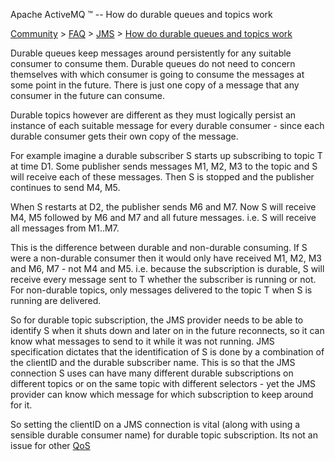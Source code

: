 Apache ActiveMQ ™ -- How do durable queues and topics work 

[Community](community.html) > [FAQ](faq.html) > [JMS](jms.html) > [How do durable queues and topics work](how-do-durable-queues-and-topics-work.html)


Durable queues keep messages around persistently for any suitable consumer to consume them. Durable queues do not need to concern themselves with which consumer is going to consume the messages at some point in the future. There is just one copy of a message that any consumer in the future can consume.

Durable topics however are different as they must logically persist an instance of each suitable message for every durable consumer - since each durable consumer gets their own copy of the message.

For example imagine a durable subscriber S starts up subscribing to topic T at time D1. Some publisher sends messages M1, M2, M3 to the topic and S will receive each of these messages. Then S is stopped and the publisher continues to send M4, M5.

When S restarts at D2, the publisher sends M6 and M7. Now S will receive M4, M5 followed by M6 and M7 and all future messages. i.e. S will receive all messages from M1..M7.

This is the difference between durable and non-durable consuming. If S were a non-durable consumer then it would only have received M1, M2, M3 and M6, M7 - not M4 and M5. i.e. because the subscription is durable, S will receive every message sent to T whether the subscriber is running or not. For non-durable topics, only messages delivered to the topic T when S is running are delivered.

So for durable topic subscription, the JMS provider needs to be able to identify S when it shuts down and later on in the future reconnects, so it can know what messages to send to it while it was not running. JMS specification dictates that the identification of S is done by a combination of the clientID and the durable subscriber name. This is so that the JMS connection S uses can have many different durable subscriptions on different topics or on the same topic with different selectors - yet the JMS provider can know which message for which subscription to keep around for it.

So setting the clientID on a JMS connection is vital (along with using a sensible durable consumer name) for durable topic subscription. Its not an issue for other [QoS](qos.html)


